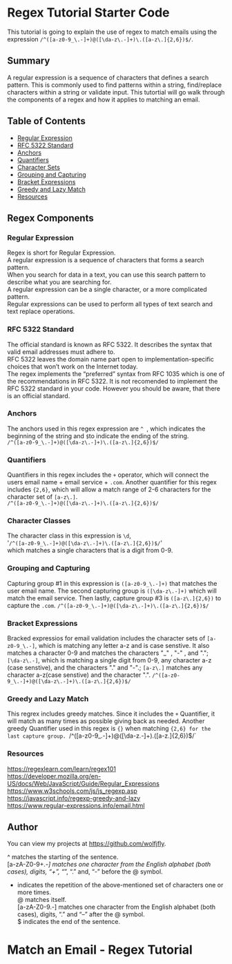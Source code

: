 # Regex Tutorial Starter Code
This tutorial is going to explain the use of regex to match emails using the expression `/^([a-z0-9_\.-]+)@([\da-z\.-]+)\.([a-z\.]{2,6})$/`. 

## Summary

A regular expression is a sequence of characters that defines a search pattern. This is commonly used to find patterns within a string, find/replace characters within a string or validate input. This tutortial will go walk through the components of a regex and how it applies to matching an email. 

## Table of Contents

- [Regular Expression](#regular-expression)
- [RFC 5322 Standard](#rfc-5322)
- [Anchors](#anchors)
- [Quantifiers](#quantifiers)
- [Character Sets](#character-sets)
- [Grouping and Capturing](#grouping-and-capturing)
- [Bracket Expressions](#bracket-expressions)
- [Greedy and Lazy Match](#greedy-and-lazy-match)
- [Resources](#resources)

## Regex Components

### Regular Expression
Regex is short for Regular Expression.  
A regular expression is a sequence of characters that forms a search pattern.  
When you search for data in a text, you can use this search pattern to describe what you are searching for.  
A regular expression can be a single character, or a more complicated pattern.  
Regular expressions can be used to perform all types of text search and text replace operations.  

### RFC 5322 Standard
The official standard is known as RFC 5322. It describes the syntax that valid email addresses must adhere to.  
RFC 5322 leaves the domain name part open to implementation-specific choices that won’t work on the Internet today.  
The regex implements the “preferred” syntax from RFC 1035 which is one of the recommendations in RFC 5322.
It is not recomended to implement the RFC 5322 standard in your code. However you should be aware, that there is an official standard. 

### Anchors
The anchors used in this regex expression are `^ `, which indicates the beginning of the string and `$`to indicate the ending of the string.  
`/^([a-z0-9_\.-]+)@([\da-z\.-]+)\.([a-z\.]{2,6})$/` 

### Quantifiers
Quantifiers in this regex includes the `+` operator, which will connect the users email name + email service + `.com`. Another quantifier for this regex includes `{2,6}`, which will allow a match range of 2-6 characters for the character set of `[a-z\.]`.  
`/^([a-z0-9_\.-]+)@([\da-z\.-]+)\.([a-z\.]{2,6})$/`

### Character Classes
The character class in this expression is `\d`,  
'`/^([a-z0-9_\.-]+)@([\da-z\.-]+)\.([a-z\.]{2,6})$/`'  
which matches a single characters that is a digit from 0-9. 

### Grouping and Capturing
Capturing group #1 in this expression is `([a-z0-9_\.-]+)` that matches the user email name. The second capturing group is `([\da-z\.-]+)` which will match the email service. Then lastly, capture group #3 is `([a-z\.]{2,6})` to capture the `.com`.
`/^([a-z0-9_\.-]+)@([\da-z\.-]+)\.([a-z\.]{2,6})$/`

### Bracket Expressions
Bracked expressios for email validation includes the character sets of `[a-z0-9_\.-]`, which is matching any letter a-z and is case senstive. It also matches a character 0-9 and matches the characters "_" , "-" , and "."; `[\da-z\.-]`, which is matching a single digit from 0-9, any character a-z (case senstive), and the characters "." and "-".; `[a-z\.]` matches any character a-z(case senstive) and the character ".". 
`/^([a-z0-9_\.-]+)@([\da-z\.-]+)\.([a-z\.]{2,6})$/`

### Greedy and Lazy Match
This regrex includes greedy matches. Since it includes the `+` Quantifier, it will match as many times as possible giving back as needed. Another greedy Quantifier used in this regex is `{}` when matching `{2,6} for the last capture group.
`/^([a-z0-9_\.-]+)@([\da-z\.-]+)\.([a-z\.]{2,6})$/`  

### Resources
https://regexlearn.com/learn/regex101  
https://developer.mozilla.org/en-US/docs/Web/JavaScript/Guide/Regular_Expressions  
https://www.w3schools.com/js/js_regexp.asp  
https://javascript.info/regexp-greedy-and-lazy  
https://www.regular-expressions.info/email.html  

## Author
You can view my projects at https://github.com/wolfjfly.

^ matches the starting of the sentence.   
[a-zA-Z0-9+_.-] matches one character from the English alphabet (both cases), digits, “+”, “_”, “.” and, “-” before the @ symbol.   
+ indicates the repetition of the above-mentioned set of characters one or more times.   
@ matches itself.   
[a-zA-Z0-9.-] matches one character from the English alphabet (both cases), digits, “.” and “–” after the @ symbol.   
$ indicates the end of the sentence.   
# Match an Email - Regex Tutorial    
